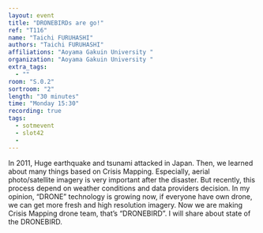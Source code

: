 ```yaml
---
layout: event
title: "DRONEBIRDs are go!"
ref: "T116"
name: "Taichi FURUHASHI"
authors: "Taichi FURUHASHI"
affiliations: "Aoyama Gakuin University "
organization: "Aoyama Gakuin University "
extra_tags:
  - ""
room: "S.0.2"
sortroom: "2"
length: "30 minutes"
time: "Monday 15:30"
recording: true
tags:
  - sotmevent
  - slot42
  - 
---
```

In 2011, Huge earthquake and  tsunami attacked in Japan. Then, we learned about many things based on Crisis Mapping. Especially, aerial photo/satellite imagery is very important after the disaster. But recently, this process depend on weather conditions and data providers decision. In my opinion, “DRONE” technology is growing now, if everyone have own drone, we can get more fresh and high resolution imagery. Now we are making Crisis Mapping drone team, that’s “DRONEBIRD”. I will share about state of the DRONEBIRD.